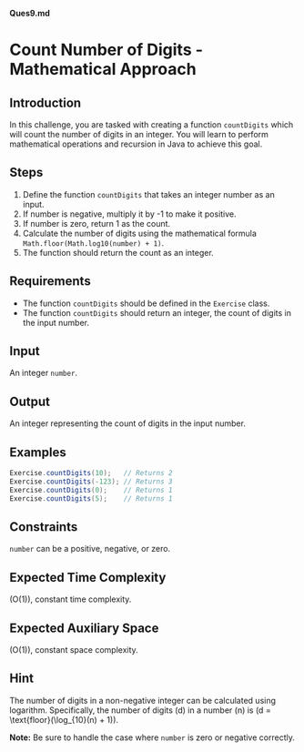 **Ques9.md**

# Count Number of Digits - Mathematical Approach

## Introduction

In this challenge, you are tasked with creating a function `countDigits` which will count the number of digits in an integer. You will learn to perform mathematical operations and recursion in Java to achieve this goal.

## Steps

1. Define the function `countDigits` that takes an integer number as an input.
2. If number is negative, multiply it by -1 to make it positive.
3. If number is zero, return 1 as the count.
4. Calculate the number of digits using the mathematical formula `Math.floor(Math.log10(number) + 1)`.
5. The function should return the count as an integer.

## Requirements

- The function `countDigits` should be defined in the `Exercise` class.
- The function `countDigits` should return an integer, the count of digits in the input number.

## Input

An integer `number`.

## Output

An integer representing the count of digits in the input number.

## Examples

```java
Exercise.countDigits(10);   // Returns 2
Exercise.countDigits(-123); // Returns 3
Exercise.countDigits(0);    // Returns 1
Exercise.countDigits(5);    // Returns 1
```

## Constraints

`number` can be a positive, negative, or zero.

## Expected Time Complexity

\(O(1)\), constant time complexity.

## Expected Auxiliary Space

\(O(1)\), constant space complexity.

## Hint

The number of digits in a non-negative integer can be calculated using logarithm. Specifically, the number of digits \(d\) in a number \(n\) is \(d = \text{floor}(\log_{10}(n) + 1)\).

**Note:** Be sure to handle the case where `number` is zero or negative correctly.
